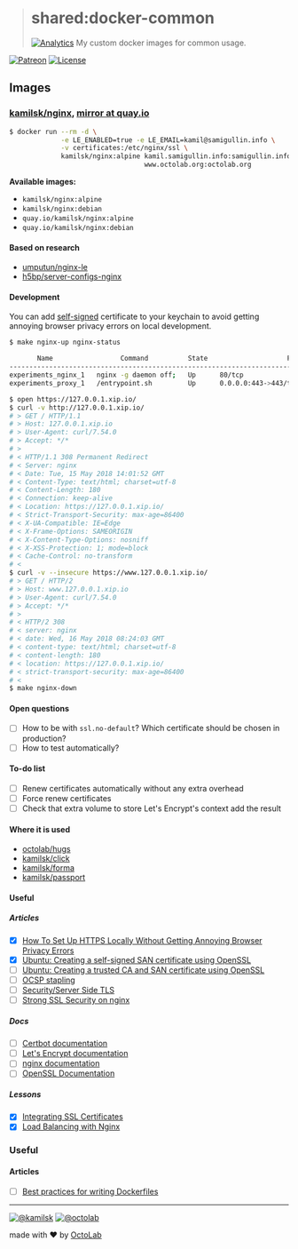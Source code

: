 > # shared:docker-common
> [![Analytics](https://ga-beacon.appspot.com/UA-109817251-4/shared/docker-common:readme?pixel)](https://github.com/kamilsk/shared/tree/docker-common)
> My custom docker images for common usage.

[![Patreon](https://img.shields.io/badge/patreon-donate-orange.svg)](https://www.patreon.com/octolab)
[![License](https://img.shields.io/badge/license-MIT-blue.svg)](LICENSE)

## Images

### [kamilsk/nginx](https://hub.docker.com/r/kamilsk/nginx/), [mirror at quay.io](https://quay.io/repository/kamilsk/nginx)

```bash
$ docker run --rm -d \
             -e LE_ENABLED=true -e LE_EMAIL=kamil@samigullin.info \
             -v certificates:/etc/nginx/ssl \
             kamilsk/nginx:alpine kamil.samigullin.info:samigullin.info,www.samigullin.info \
                                  www.octolab.org:octolab.org
```

**Available images:**

- `kamilsk/nginx:alpine`
- `kamilsk/nginx:debian`
- `quay.io/kamilsk/nginx:alpine`
- `quay.io/kamilsk/nginx:debian`

#### Based on research

- [umputun/nginx-le](https://github.com/kamilsk/shared/tree/research#umputunnginx-le)
- [h5bp/server-configs-nginx](https://github.com/kamilsk/shared/tree/research#h5bpserver-configs-nginx)

#### Development

You can add [self-signed](nginx/etc/ssl/xip.io.crt) certificate to your keychain to avoid getting annoying browser privacy
errors on local development.

```bash
$ make nginx-up nginx-status

       Name                 Command          State                    Ports
---------------------------------------------------------------------------------------------
experiments_nginx_1   nginx -g daemon off;   Up      80/tcp
experiments_proxy_1   /entrypoint.sh         Up      0.0.0.0:443->443/tcp, 0.0.0.0:80->80/tcp

$ open https://127.0.0.1.xip.io/
$ curl -v http://127.0.0.1.xip.io/
# > GET / HTTP/1.1
# > Host: 127.0.0.1.xip.io
# > User-Agent: curl/7.54.0
# > Accept: */*
# >
# < HTTP/1.1 308 Permanent Redirect
# < Server: nginx
# < Date: Tue, 15 May 2018 14:01:52 GMT
# < Content-Type: text/html; charset=utf-8
# < Content-Length: 180
# < Connection: keep-alive
# < Location: https://127.0.0.1.xip.io/
# < Strict-Transport-Security: max-age=86400
# < X-UA-Compatible: IE=Edge
# < X-Frame-Options: SAMEORIGIN
# < X-Content-Type-Options: nosniff
# < X-XSS-Protection: 1; mode=block
# < Cache-Control: no-transform
# <
$ curl -v --insecure https://www.127.0.0.1.xip.io/
# > GET / HTTP/2
# > Host: www.127.0.0.1.xip.io
# > User-Agent: curl/7.54.0
# > Accept: */*
# >
# < HTTP/2 308
# < server: nginx
# < date: Wed, 16 May 2018 08:24:03 GMT
# < content-type: text/html; charset=utf-8
# < content-length: 180
# < location: https://127.0.0.1.xip.io/
# < strict-transport-security: max-age=86400
# <
$ make nginx-down
```

#### Open questions

- [ ] How to be with `ssl.no-default`? Which certificate should be chosen in production?
- [ ] How to test automatically?

#### To-do list

- [ ] Renew certificates automatically without any extra overhead
- [ ] Force renew certificates
- [ ] Check that extra volume to store Let's Encrypt's context add the result

#### Where it is used

- [octolab/hugs](https://github.com/octolab/hugs)
- [kamilsk/click](https://github.com/kamilsk/click)
- [kamilsk/forma](https://github.com/kamilsk/form-api)
- [kamilsk/passport](https://github.com/kamilsk/passport)

#### Useful

##### Articles

- [x] [How To Set Up HTTPS Locally Without Getting Annoying Browser Privacy Errors](https://deliciousbrains.com/https-locally-without-browser-privacy-errors/)
- [x] [Ubuntu: Creating a self-signed SAN certificate using OpenSSL](https://fabianlee.org/2018/02/17/ubuntu-creating-a-self-signed-san-certificate-using-openssl/)
- [ ] [Ubuntu: Creating a trusted CA and SAN certificate using OpenSSL](https://fabianlee.org/2018/02/17/ubuntu-creating-a-trusted-ca-and-san-certificate-using-openssl-on-ubuntu/)
- [ ] [OCSP stapling](https://en.wikipedia.org/wiki/OCSP_stapling)
- [ ] [Security/Server Side TLS](https://wiki.mozilla.org/Security/Server_Side_TLS)
- [ ] [Strong SSL Security on nginx](https://raymii.org/s/tutorials/Strong_SSL_Security_On_nginx.html)

##### Docs

- [ ] [Certbot documentation](https://certbot.eff.org/docs/)
- [ ] [Let's Encrypt documentation](https://letsencrypt.org/docs/)
- [ ] [nginx documentation](http://nginx.org/en/docs/)
- [ ] [OpenSSL Documentation](https://www.openssl.org/docs/)

##### Lessons

- [x] [Integrating SSL Certificates](https://serversforhackers.com/s/integrating-ssl-certificates)
- [x] [Load Balancing with Nginx](https://serversforhackers.com/s/load-balancing-with-nginx)

### Useful

#### Articles

- [ ] [Best practices for writing Dockerfiles](https://docs.docker.com/develop/develop-images/dockerfile_best-practices/)

---

[![@kamilsk](https://img.shields.io/badge/author-%40kamilsk-blue.svg)](https://twitter.com/ikamilsk)
[![@octolab](https://img.shields.io/badge/sponsor-%40octolab-blue.svg)](https://twitter.com/octolab_inc)

made with ❤️ by [OctoLab](https://www.octolab.org/)
